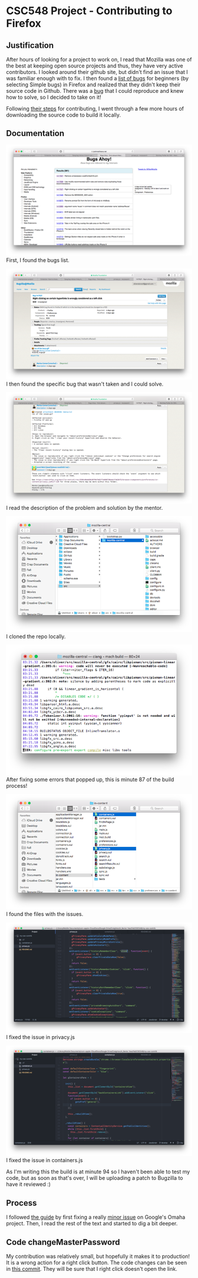 # CSC548 Project - Contributing to Firefox

## Justification

After hours of looking for a project to work on, I read that Mozilla was one of the best at keeping open source projects and thus, they have very active contributors. I looked around their github site, but didn't find an issue that I was familiar enough with to fix. I then found a [list of bugs](https://www.joshmatthews.net/bugsahoy/?simple=1) for beginners (by selecting Simple bugs) in Firefox and realized that they didn't keep their source code in Github. There was a [bug](https://bugzilla.mozilla.org/show_bug.cgi?id=1417527) that I could reproduce and knew how to solve, so I decided to take on it!

Following [their steps](https://developer.mozilla.org/en-US/docs/Mozilla/Developer_guide/Introduction) for contributing, I went through a few more hours of downloading the source code to build it locally.

## Documentation

![Step 1](images/1.png)
First, I found the bugs list.

![Step 2](images/2.png)
I then found the specific bug that wasn't taken and I could solve.

![Step 3](images/3.png)
I read the description of the problem and solution by the mentor.

![Step 4](images/4.png)
I cloned the repo locally.

![Step 5](images/5.png)
After fixing some errors that popped up, this is minute 87 of the build process!

![Step 6](images/6.png)
I found the files with the issues.

![Step 7](images/7.png)
I fixed the issue in privacy.js

![Step 8](images/8.png)
I fixed the issue in containers.js

As I'm writing this the build is at minute 94 so I haven't been able to test my code, but as soon as that's over, I will be uploading a patch to Bugzilla to have it reviewed :)


## Process

I followed [the guide](https://github.com/collections/choosing-projects) by first fixing a really [minor issue](https://github.com/google/omaha/pull/124) on Google's Omaha project. Then, I read the rest of the text and started to dig a bit deeper.

## Code changeMasterPassword

My contribution was relatively small, but hopefully it makes it to production! It is a wrong action for a right click button. The code changes can be seen in [this commit](https://github.com/oliveralonzo/my-oss-contrib/commit/2ba68dcb524a931928299161f47fbb59290a4742). They will be sure that I right click doesn't open the link.
